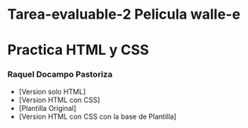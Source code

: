 # Tarea-evaluable-2 Pelicula walle-e

# Practica HTML y CSS

### Raquel  Docampo Pastoriza

* [Version solo HTML]
* [Version HTML con CSS]
* [Plantilla Original]
* [Version HTML con CSS con la base de Plantilla]
